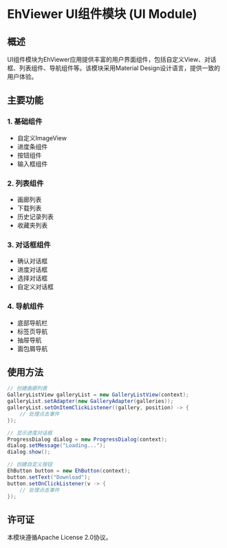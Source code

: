 # EhViewer UI组件模块 (UI Module)

## 概述

UI组件模块为EhViewer应用提供丰富的用户界面组件，包括自定义View、对话框、列表组件、导航组件等。该模块采用Material Design设计语言，提供一致的用户体验。

## 主要功能

### 1. 基础组件
- 自定义ImageView
- 进度条组件
- 按钮组件
- 输入框组件

### 2. 列表组件
- 画廊列表
- 下载列表
- 历史记录列表
- 收藏夹列表

### 3. 对话框组件
- 确认对话框
- 进度对话框
- 选择对话框
- 自定义对话框

### 4. 导航组件
- 底部导航栏
- 标签页导航
- 抽屉导航
- 面包屑导航

## 使用方法

```java
// 创建画廊列表
GalleryListView galleryList = new GalleryListView(context);
galleryList.setAdapter(new GalleryAdapter(galleries));
galleryList.setOnItemClickListener((gallery, position) -> {
    // 处理点击事件
});

// 显示进度对话框
ProgressDialog dialog = new ProgressDialog(context);
dialog.setMessage("Loading...");
dialog.show();

// 创建自定义按钮
EhButton button = new EhButton(context);
button.setText("Download");
button.setOnClickListener(v -> {
    // 处理点击事件
});
```

## 许可证

本模块遵循Apache License 2.0协议。
